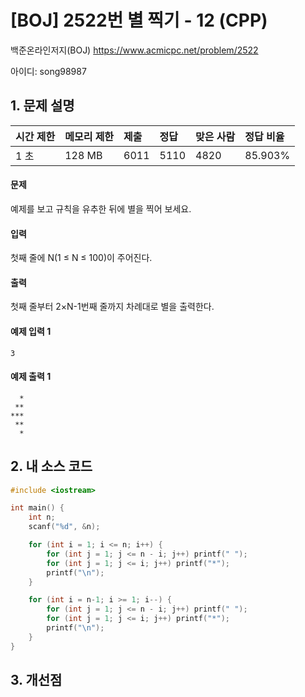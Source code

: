 # [BOJ] 2522번 별 찍기 - 12 (CPP)

백준온라인저지(BOJ) https://www.acmicpc.net/problem/2522

아이디: song98987



## 1. 문제 설명

| 시간 제한 | 메모리 제한 | 제출 | 정답 | 맞은 사람 | 정답 비율 |
| :-------- | :---------- | :--- | :--- | :-------- | :-------- |
| 1 초      | 128 MB      | 6011 | 5110 | 4820      | 85.903%   |

#### 문제

예제를 보고 규칙을 유추한 뒤에 별을 찍어 보세요.

#### 입력

첫째 줄에 N(1 ≤ N ≤ 100)이 주어진다.

#### 출력

첫째 줄부터 2×N-1번째 줄까지 차례대로 별을 출력한다.



#### 예제 입력 1

```
3
```

#### 예제 출력 1

```
  *
 **
***
 **
  *
```



## 2. 내 소스 코드

```C++
#include <iostream>

int main() {
	int n;
	scanf("%d", &n);

	for (int i = 1; i <= n; i++) {
		for (int j = 1; j <= n - i; j++) printf(" ");
		for (int j = 1; j <= i; j++) printf("*");
		printf("\n");
	}

	for (int i = n-1; i >= 1; i--) {
		for (int j = 1; j <= n - i; j++) printf(" ");
		for (int j = 1; j <= i; j++) printf("*");
		printf("\n");
	}
}
```



## 3. 개선점

